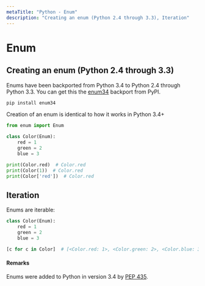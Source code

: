 ```yaml
---
metaTitle: "Python - Enum"
description: "Creating an enum (Python 2.4 through 3.3), Iteration"
---
```


# Enum



## Creating an enum (Python 2.4 through 3.3)


Enums have been backported from Python 3.4 to Python 2.4 through Python 3.3. You can get this the [enum34](https://pypi.python.org/pypi/enum34) backport from PyPI.

```py
pip install enum34

```

Creation of an enum is identical to how it works in Python 3.4+

```py
from enum import Enum

class Color(Enum):
    red = 1
    green = 2
    blue = 3

print(Color.red)  # Color.red    
print(Color(1))  # Color.red    
print(Color['red'])  # Color.red  

```



## Iteration


Enums are iterable:

```py
class Color(Enum):
    red = 1
    green = 2
    blue = 3

[c for c in Color]  # [<Color.red: 1>, <Color.green: 2>, <Color.blue: 3>]

```



#### Remarks


Enums were added to Python in version 3.4 by [PEP 435](https://www.python.org/dev/peps/pep-0435/).

